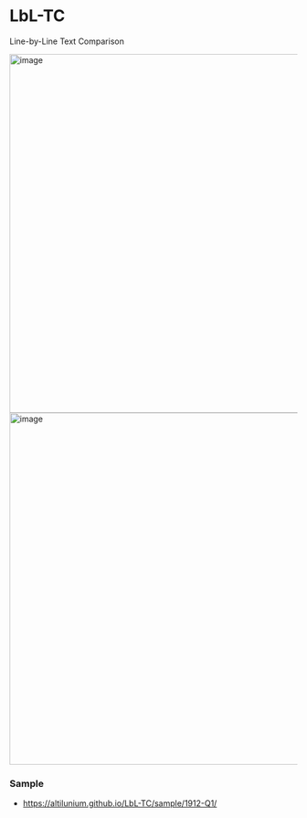 # LbL-TC
Line-by-Line Text Comparison

<img width="1349" height="628" alt="image" src="https://github.com/user-attachments/assets/4b9dbe49-7a9d-4b39-9fa3-e5d98baa4124" />

<img width="1333" height="616" alt="image" src="https://github.com/user-attachments/assets/b7ac6338-7642-45a6-9428-b641be838871" />


### Sample
* https://altilunium.github.io/LbL-TC/sample/1912-Q1/
